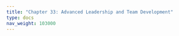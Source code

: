 ```yaml
---
title: "Chapter 33: Advanced Leadership and Team Development"
type: docs
nav_weight: 103000
---
```

